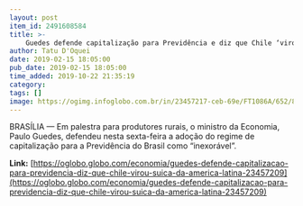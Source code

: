```yaml
---
layout: post
item_id: 2491608584
title: >-
    Guedes defende capitalização para Previdência e diz que Chile ‘virou a Suíça da América Latina’
author: Tatu D'Oquei
date: 2019-02-15 18:05:00
pub_date: 2019-02-15 18:05:00
time_added: 2019-10-22 21:35:19
category: 
tags: []
image: https://ogimg.infoglobo.com.br/in/23457217-ceb-69e/FT1086A/652/81000687_BRASILBrasilia-DF07-02-2019O-ministro-da-Economia-Paulo-Guedes-se-reune-com-o.jpg
---
```


BRASÍLIA — Em palestra para produtores rurais, o ministro da Economia, Paulo Guedes, defendeu nesta sexta-feira a adoção do regime de capitalização para a Previdência do Brasil como “inexorável”.

**Link:** [https://oglobo.globo.com/economia/guedes-defende-capitalizacao-para-previdencia-diz-que-chile-virou-suica-da-america-latina-23457209](https://oglobo.globo.com/economia/guedes-defende-capitalizacao-para-previdencia-diz-que-chile-virou-suica-da-america-latina-23457209)

